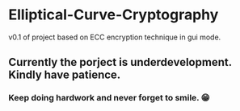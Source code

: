 # Elliptical-Curve-Cryptography
v0.1 of project based on ECC encryption technique in gui mode.
## Currently the porject is underdevelopment. Kindly have patience.

### Keep doing hardwork and never forget to smile. 😁
